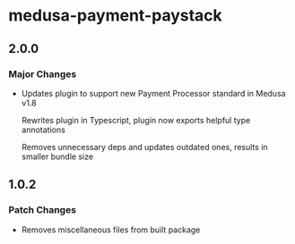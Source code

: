 # medusa-payment-paystack

## 2.0.0

### Major Changes

- Updates plugin to support new Payment Processor standard in Medusa v1.8

  Rewrites plugin in Typescript, plugin now exports helpful type annotations

  Removes unnecessary deps and updates outdated ones, results in smaller bundle size

## 1.0.2

### Patch Changes

- Removes miscellaneous files from built package
